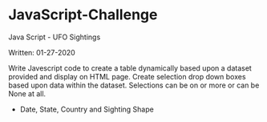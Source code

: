# JavaScript-Challenge
Java Script - UFO Sightings

Written:  01-27-2020

Write Javescript code to create a table dynamically based upon a dataset provided and display on HTML page.
Create selection drop down boxes based upon data within the dataset.
Selections can be on or more or can be None at all.
  * Date, State, Country and Sighting Shape
